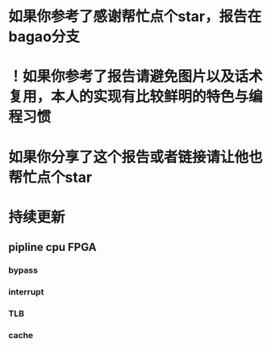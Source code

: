 # 如果你参考了感谢帮忙点个star，报告在bagao分支
# ！如果你参考了报告请避免图片以及话术复用，本人的实现有比较鲜明的特色与编程习惯
# 如果你分享了这个报告或者链接请让他也帮忙点个star
# 持续更新

## pipline cpu FPGA
### bypass 
### interrupt
### TLB
### cache
